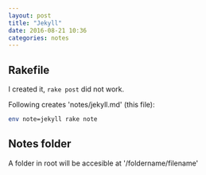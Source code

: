 ```yaml
---
layout: post
title: "Jekyll"
date: 2016-08-21 10:36
categories: notes
---
```


## Rakefile

I created it, `rake post` did not work.

Following creates 'notes/jekyll.md' (this file):

```sh
env note=jekyll rake note
```

## Notes folder

A folder in root will be accesible at '/foldername/filename'
